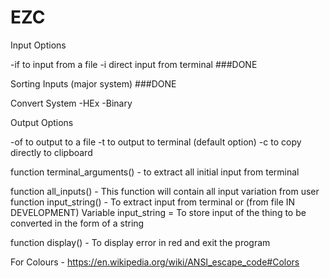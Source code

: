# EZC

Input Options

-if to input from a file 
-i direct input from terminal ###DONE

Sorting Inputs (major system) ###DONE

Convert System
-HEx
-Binary

Output Options

-of to output to a file
-t to output to terminal (default option)
-c to copy directly to clipboard

function terminal_arguments() - to extract all initial input from terminal

function all_inputs() - This function will contain all input variation from user
    function input_string() - To extract input from terminal or (from file IN DEVELOPMENT)
    Variable input_string = To store input of the thing to be converted in the form of a string 

function display() - To display error in red and exit the program

For Colours - https://en.wikipedia.org/wiki/ANSI_escape_code#Colors
